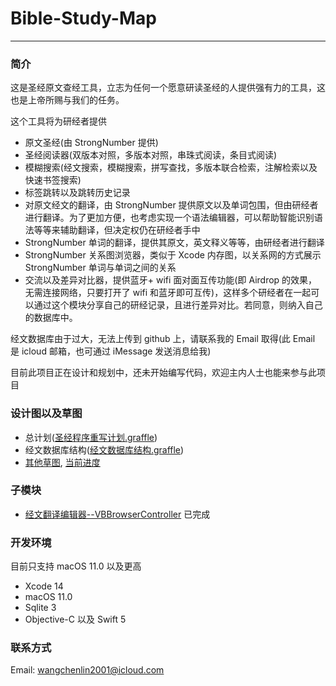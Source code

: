 # Bible-Study-Map

-----------------

### 简介

这是圣经原文查经工具，立志为任何一个愿意研读圣经的人提供强有力的工具，这也是上帝所赐与我们的任务。

这个工具将为研经者提供

- 原文圣经(由 StrongNumber 提供)
- 圣经阅读器(双版本对照，多版本对照，串珠式阅读，条目式阅读)
- 模糊搜索(经文搜索，模糊搜索，拼写查找，多版本联合检索，注解检索以及快速书签搜索)
- 标签跳转以及跳转历史记录
- 对原文经文的翻译，由 StrongNumber 提供原文以及单词包围，但由研经者进行翻译。为了更加方便，也考虑实现一个语法编辑器，可以帮助智能识别语法等等来辅助翻译，但决定权仍在研经者手中
- StrongNumber 单词的翻译，提供其原文，英文释义等等，由研经者进行翻译
- StrongNumber 关系图浏览器，类似于 Xcode 内存图，以关系网的方式展示 StrongNumber 单词与单词之间的关系
- 交流以及差异对比器，提供蓝牙+ wifi 面对面互传功能(即 Airdrop 的效果，无需连接网络，只要打开了 wifi 和蓝牙即可互传)，这样多个研经者在一起可以通过这个模块分享自己的研经记录，且进行差异对比。若同意，则纳入自己的数据库中。

经文数据库由于过大，无法上传到 github 上，请联系我的 Email 取得(此 Email 是 icloud 邮箱，也可通过 iMessage 发送消息给我)

目前此项目正在设计和规划中，还未开始编写代码，欢迎主内人士也能来参与此项目



### 设计图以及草图

- 总计划([圣经程序重写计划.graffle](https://github.com/ChenLin-Wang/Bible-Study-Map/blob/main/Diagrams/%E5%9C%A3%E7%BB%8F%E7%A8%8B%E5%BA%8F%E9%87%8D%E5%86%99%E8%AE%A1%E5%88%92.graffle))
- 经文数据库结构([经文数据库结构.graffle](https://github.com/ChenLin-Wang/Bible-Study-Map/blob/main/Diagrams/%E7%BB%8F%E6%96%87%E6%95%B0%E6%8D%AE%E5%BA%93%E7%BB%93%E6%9E%84.graffle))
- [其他草图](https://github.com/ChenLin-Wang/Bible-Study-Map/blob/main/Diagrams/草图), [当前进度](https://github.com/ChenLin-Wang/Bible-Study-Map/blob/main/Diagrams/草图/草图进度.md)



### 子模块

- [经文翻译编辑器--VBBrowserController](https://github.com/ChenLin-Wang/Bible-Study-Map-VBBrowserController)   已完成



### 开发环境

目前只支持 macOS 11.0 以及更高

- Xcode 14
- macOS 11.0
- Sqlite 3
- Objective-C 以及 Swift 5



### 联系方式

Email: wangchenlin2001@icloud.com